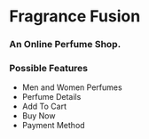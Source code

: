 # Fragrance Fusion
### An Online Perfume Shop.

### Possible Features
- Men and Women Perfumes
- Perfume Details
- Add To Cart 
- Buy Now
- Payment Method